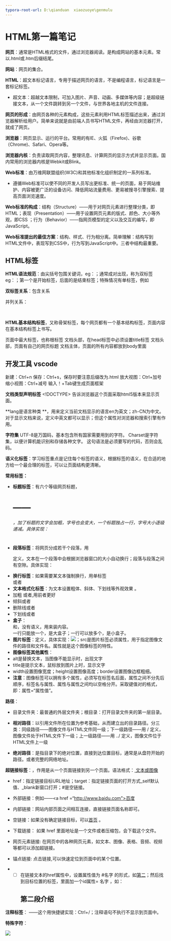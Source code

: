 ```yaml
---
typora-root-url: D:\qianduan  xiaozuoye\genmulu
---
```


# HTML第一篇笔记

**网页**：通常是HTML格式的文件，通过浏览器阅读。是构成网站的基本元素。常以.html或.htm后缀结尾。

**网站**：网页的集合。

**HTML**：超文本标记语言，专用于描述网页的语言，不是编程语言，标记语言是一套标记标签。

- 超文本：超越文本限制，可加入图片、声音、动画、多媒体等内容；是超级链接文本，从一个文件跳转到另一个文件，与世界各地主机的文件连接。

**网页的形成**：由网页各种的元素构成，这些元素利用HTML标签描述出来，通过浏览器解析给用户。简单来说就是由前端人员书写HTML文件，再经由浏览器打开，就成了网页。

**浏览器**：网页显示、运行的平台。常用的有IE、火狐（Firefox)、谷歌（Chrome)、Safari、Opera等。

**浏览器内核**：负责读取网页内容，整理讯息、计算网页的显示方式并显示页面。国内常用的浏览器内核是Webkit或Blink。

**Web标准**：由万维网联盟组织(W3C)和其他标准化组织制定的一系列标准。

- 遵循Web标准可以使不同的开发人员写出更标准、统一的页面，易于网站维护、内容被更广泛的设备访问、降低网站流量费用、更易被搜寻引擎搜索、提高页面浏览速度。

**Web标准的构成**：结构（Structure）——用于对网页元素进行整理分类，即HTML；表现（Presentation）——用于设置网页元素的版式、颜色、大小等外观，即CSS ；行为（Behavior）——指网页模型的定义以及交互的编写，即JavaScript。

**Web标准提出的最佳方案**：结构、样式、行为相分离。简单理解：结构写到HTML文件中，表现写到CSS中，行为写到JavaScript中。三者中结构最重要。

##   HTML标签

**HTML语法规范**：由尖括号包围关键词，eg：<html>；通常成对出现，称为双标签eg：<html></html>；第一个是开始标签，后面的是结束标签；特殊情况有单标签，例如<br/>

**双标签关系**：包含关系

  <head>  
            <title> </title> 
  </head>

并列关系：

  <head> </head>
​    <body> </body>

**HTML基本结构标签**，又称骨架标签，每个网页都有一个基本结构标签，页面内容在基本结构标签上书写。

<html></html>页面中最大标签，也称根标签

<head> </head>文档头部，在head标签中必须设置title标签
 <title></title> 文档头部，页面有自己的网页标题
<body></body>  文档主体，页面的所有内容都放到body里面

## 开发工具    vscode

新建：Ctrl+n      保存：Ctrl+s，保存时要注意后缀改为.html     放大视图：Ctrl+加号  缩小视图：Ctrl+减号      输入！+Tab键生成页面框架

**文档类型声明标签**  <!DOCTYPE>   <!DOCTYPE html>告诉浏览器这个页面采取html5版本来显示页面。  

**lang是语言种类  <html lang=en> **，用来定义当前文档显示的语言en为英文；zh-CN为中文。对于显示文档来说，定义中英文都可以显示；但这个属性对浏览器和搜索引擎有作用。

**字符集**<meta charset ="UTF-8"/>    UTF-8是万国码，基本包含所有国家需要用到的字符。   Charset是字符集，以便计算机能识别和存储各种文字。   这句语法是必须要写的代码，否则会乱码。

**语义化标签**：学习标签重点是记住每个标签的语义，根据标签的语义，在合适的地方给一个最合理的标签，可以让页面结构更清晰。

**常用标签：**

- **标题标签**：有六个等级网页标题，<h1>——<h6>，加了标题的文字会加粗，字号也会变大，一个标题独占一行，字号大小逐级递减。具体实现：<h1></h1>
- **段落标签**：将网页分成若干个段落，用<p>定义，文本在一个段落中会根据浏览器窗口的大小自动换行；段落与段落之间有空隙。具体实现：<p></p>
- **换行标签**：如果需要某文本强制换行，用单标签<br/>或者<br>
- **文本格式化标签**：为文本设置粗体、斜体、下划线等外观效果 。
- 加粗<strong></strong> 或者<b></b>,用前者更好
- 倾斜<em></em>或者<i></i>
- 删除线<del></del>或者<s></s>
- 下划线<ins></ins>或者<u></u>
- **盒子**：<div>和<span>，没有语义，用来装内容。<div>一行只能放一个，是大盒子；<span>一行可以放多个，是小盒子。
- **图片标签**：<img>定义，具体实现：<img src="图像URL"/>；src是图片标签必须属性，用于指定图像文件的路径和文件名。属性就是这个图像标签的特性。
- **图像标签其他属性**：
- alt是替换文本，当图像不能显示时，出现文字
- title是提示文本，鼠标放到图片上时，显示文字
- width设置图像宽度；height设置图像高度；border设置图像边框粗细。
- **注意**：图像标签可以拥有多个属性，必须写在标签名后面，属性之间不分先后顺序，标签名与属性、属性与属性之间均以空格分开。采取键值对的格式，即：属性=“属性值”。

**路径**：

- 目录文件夹：最普通的外层文件夹；根目录：打开目录文件夹的第一层目录。

- **相对路径**：以引用文件所在位置为参考基础，从而建立出的目录路径。分三类：同级路径——图像文件与HTML文件同一级；下一级路径——用  /  定义，图像文件处于HTML文件下一级；上一级路径——用  ../  定义，图像文件位于HTML文件上一级
- **绝对路径**：是指目录下的绝对位置，直接到达位置目标，通常是从盘符开始的路径。或者完整的网络地址。

**超链接标签**：<a>，作用是从一个页面链接到另一个页面。语法格式：<a href="跳转目标" target="目标窗口的弹出方式"> 文本或图像 </a>

- href：指定链接目标URL地址；target：指定链接页面的打开方式_self默认值、_blank新窗口打开；#是空链接。

- 外部链接：例如——<a  href   =“http://www.baidu.com">百度</a>

- 内部链接：网站内部页面之间相互连接，直接链接页面名称即可。

- 空链接：如果没有确定链接目标，可以<a href="#">首页</a> 。

- 下载链接： 如果 href 里面地址是一个文件或者压缩包，会下载这个文件。

- 网页元素链接: 在网页中的各种网页元素，如文本、图像、表格、音频、视频等都可以添加超链接。

- 锚点链接:  点击链接,可以快速定位到页面中的某个位置。
- - [ ] 在链接文本的href属性中，设置属性值为 #名字 的形式，如<a href="#two">第二</a>；然后找到目标位置的标签，里面加一个id属性= 名字 ，如：<h2 id="two">第二段介绍</h2>

**注释标签**：  <!--注释语句-->——这个用快捷键实现：Ctrl+/；注释语句不执行不显示到页面中。 

**特殊字符**：

![](/../../../../image/特殊字符.png)





